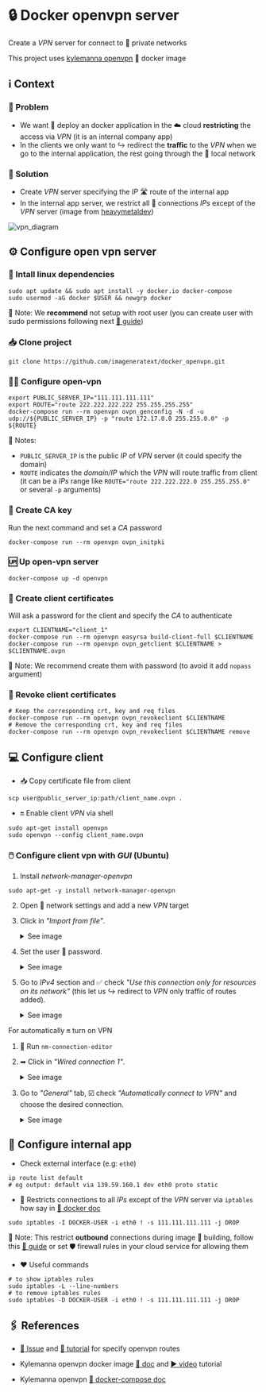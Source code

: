# 🔒 Docker openvpn server

Create a _VPN_ server for connect to 🔗 private networks

This project uses [kylemanna openvpn](https://hub.docker.com/r/kylemanna/openvpn) 🐋 docker image

## ℹ️ Context

### 😬 Problem

- We want 🚀 deploy an docker application in the ☁️ cloud **restricting** the access via _VPN_ (it is an internal company app)
- In the clients we only want to ↪️ redirect the **traffic** to the _VPN_ when we go to the internal application, the rest going through the 📍 local network

### 💼 Solution

- Create _VPN_ server specifying the _IP_ 🛣️ route of the internal app
- In the internal app server, we restrict all 🔗 connections _IPs_ except of the _VPN_ server (image from [heavymetaldev](https://heavymetaldev.com/openvpn-with-docker))

![vpn_diagram](https://user-images.githubusercontent.com/22328176/126044983-3883e6e1-276c-430d-8610-850a425fc562.png)

## ⚙️ Configure open vpn server

### 🐧 Intall linux dependencies

```shell
sudo apt update && sudo apt install -y docker.io docker-compose
sudo usermod -aG docker $USER && newgrp docker
```

📝 Note: We **recommend** not setup with root user (you can create user with sudo permissions following next [🦮 guide](https://www.digitalocean.com/community/tutorials/initial-server-setup-with-ubuntu-20-04))

### 📥 Clone project

```shell
git clone https://github.com/imageneratext/docker_openvpn.git
```

### 👨‍🔧 Configure open-vpn

```shell
export PUBLIC_SERVER_IP="111.111.111.111"
export ROUTE="route 222.222.222.222 255.255.255.255"
docker-compose run --rm openvpn ovpn_genconfig -N -d -u udp://${PUBLIC_SERVER_IP} -p "route 172.17.0.0 255.255.0.0" -p ${ROUTE}
```

📝 Notes:

- `PUBLIC_SERVER_IP` is the public _IP_ of _VPN_ server (it could specify the domain)
- `ROUTE` indicates the _domain/IP_ which the _VPN_ will route traffic from client (it can be a _IPs_ range like `ROUTE="route 222.222.222.0 255.255.255.0"` or several `-p` arguments)

### 🔑 Create CA key

Run the next command and set a _CA_ password

```shell
docker-compose run --rm openvpn ovpn_initpki
```

### 🆙 Up open-vpn server

```shell
docker-compose up -d openvpn
```

### 👤 Create client certificates

Will ask a password for the client and specify the _CA_ to authenticate

```shell
export CLIENTNAME="client_1"
docker-compose run --rm openvpn easyrsa build-client-full $CLIENTNAME
docker-compose run --rm openvpn ovpn_getclient $CLIENTNAME > $CLIENTNAME.ovpn
```

📝 Note: We recommend create them with password (to avoid it add `nopass` argument)

### 🧹 Revoke client certificates

```shell
# Keep the corresponding crt, key and req files
docker-compose run --rm openvpn ovpn_revokeclient $CLIENTNAME
# Remove the corresponding crt, key and req files
docker-compose run --rm openvpn ovpn_revokeclient $CLIENTNAME remove
```

## 💻 Configure client

- 📥 Copy certificate file from client

```shell
scp user@public_server_ip:path/client_name.ovpn .
```

- 🔛 Enable client _VPN_ via shell

```shell
sudo apt-get install openvpn
sudo openvpn --config client_name.ovpn
```

### 🖱️ Configure client vpn with _GUI_ (Ubuntu)

1. Install _network-manager-openvpn_

```shell
sudo apt-get -y install network-manager-openvpn
```

2. Open 📶 network settings and add a new _VPN_ target

3. Click in _"Import from file"_. <details><summary>See image</summary>![vpn_settings_ubuntu_](https://user-images.githubusercontent.com/22328176/126045438-8a314b4e-819c-4832-bf65-a1e4d35d5ec8.png)</details>

4. Set the user 🔑 password. <details><summary>See image</summary>![pass_vpn_settings](https://user-images.githubusercontent.com/22328176/126045431-23ae3f16-e6c6-4360-b5f0-c856349e3a32.png)</details>

5. Go to _IPv4_ section and ✅ check _"Use this connection only for resources on its network"_ (this let us ↪️ redirect to _VPN_ only traffic of routes added). <details><summary>See image</summary>![ipv4_vpn_setting](https://user-images.githubusercontent.com/22328176/126045421-a7c1a4f7-e6b5-4cde-8386-44f64ce010d2.png)</details>


For automatically 🔛 turn on VPN

1. 🐚 Run `nm-connection-editor`

2. ➡ Click in _"Wired connection 1"_. <details><summary>See image</summary>![network_connection](https://user-images.githubusercontent.com/22328176/134207485-d72481a9-3649-4094-a608-421257dd818d.png)</details>

3. Go to _"General"_ tab, ☑️ check _"Automatically connect to VPN"_ and choose the desired connection. <details><summary>See image</summary>![wired_connection](https://user-images.githubusercontent.com/22328176/134207430-938d2bba-07e3-44da-a452-dabe8657fea4.png)</details>

## 📱 Configure internal app

- Check external interface (e.g: `eth0`)

```shell
ip route list default
# eg output: default via 139.59.160.1 dev eth0 proto static
```

- 🔐 Restricts connections to all _IPs_ except of the _VPN_ server via `iptables` how say in [🐋 docker doc](https://docs.docker.com/network/iptables/#restrict-connections-to-the-docker-host)

```shell
sudo iptables -I DOCKER-USER -i eth0 ! -s 111.111.111.111 -j DROP
```

📝 Note: This restrict **outbound** connections during image 🏢 building, follow this [🦮 guide](https://medium.com/swlh/how-to-whitelist-ip-addresses-to-access-desired-docker-containers-5f6c8fcfa7f6) or set 🛡️ firewall rules in your cloud service for allowing them

- ❤️ Useful commands

```shell
# to show iptables rules
sudo iptables -L --line-numbers
# to remove iptables rules
sudo iptables -D DOCKER-USER -i eth0 ! -s 111.111.111.111 -j DROP
```

## 🖇️ References

- [💬 Issue](https://github.com/kylemanna/docker-openvpn/issues/288) and [📙 tutorial](https://heavymetaldev.com/openvpn-with-docker) for specify openvpn routes

- Kylemanna openvpn docker image [📄 doc](https://github.com/kylemanna/docker-openvpn#openvpn-for-docker) and [▶️ video](https://www.youtube.com/watch?v=Ulew2JHUHfE) tutorial

- Kylemanna openvpn [🐙 docker-compose doc](https://github.com/kylemanna/docker-openvpn/blob/master/docs/docker-compose.md)
